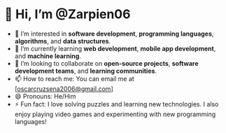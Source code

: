 # 👋 Hi, I’m @Zarpien06

- 👀 I’m interested in **software development**, **programming languages**, **algorithms**, and **data structures**.
- 🌱 I’m currently learning **web development**, **mobile app development**, and **machine learning**.
- 💞️ I’m looking to collaborate on **open-source projects**, **software development teams**, and **learning communities**.
- 📫 How to reach me: You can email me at [oscarcruzsena2006@gmail.com]
- 😄 Pronouns: He/Him
- ⚡ Fun fact: I love solving puzzles and learning new technologies. I also enjoy playing video games and experimenting with new programming languages!

<!---
Zarpien06/Zarpien06 is a ✨ special ✨ repository because its `README.md` (this file) appears on your GitHub profile.
You can click the Preview link to take a look at your changes.
--->

